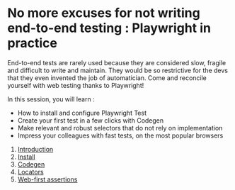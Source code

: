 # No more excuses for not writing end-to-end testing : Playwright in practice

End-to-end tests are rarely used because they are considered slow, fragile and difficult to write and maintain. They would be so restrictive for the devs that they even invented the job of automatician. Come and reconcile yourself with web testing thanks to Playwright! 
  
In this session, you will learn :
- How to install and configure Playwright Test
- Create your first test in a few clicks with Codegen
- Make relevant and robust selectors that do not rely on implementation
- Impress your colleagues with fast tests, on the most popular browsers

1. [Introduction](./docs/introduction)
2. [Install](./docs/install)
3. [Codegen](./docs/codegen)
4. [Locators](./docs/locators)
5. [Web-first assertions](./docs/web-first-assertions)
